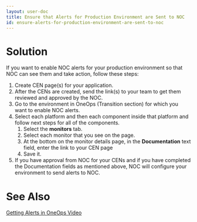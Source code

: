 ```yaml
---
layout: user-doc
title: Ensure that Alerts for Production Environment are Sent to NOC
id: ensure-alerts-for-production-environment-are-sent-to-noc
---
```


# Solution

If you want to enable NOC alerts for your production environment so that NOC can see them and take action, follow these steps:


1. Create CEN page(s) for your application. 
2. After the CENs are created, send the link(s) to your team to get them reviewed and approved by the NOC.
3. Go to the environment in OneOps (Transition section) for which you want to enable NOC alerts.
4. Select each platform and then each component inside that platform and follow next steps for all of the components.
    1. Select the **monitors** tab.
    2. Select each monitor that you see on the page.
    3. At the bottom on the monitor details page, in the **Documentation** text field, enter the link to your CEN page 
    4. Save it.
5. If you have approval from NOC for your CENs and if you have completed the Documentation fields as mentioned above, NOC will configure your environment to send alerts to NOC.

# See Also

<a href="/user/howto/watch-a-notification.html">Getting Alerts in OneOps Video</a>
